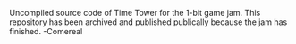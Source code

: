 Uncompiled source code of Time Tower for the 1-bit game jam.
This repository has been archived and published publically because the jam has finished.
-Comereal
